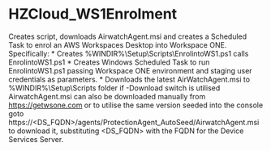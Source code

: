 # HZCloud_WS1Enrolment
Creates script, downloads AirwatchAgent.msi and creates a Scheduled Task to enrol an AWS Workspaces Desktop into Workspace ONE.
    Specifically:
    * Creates %WINDIR%\Setup\Scripts\EnrolintoWS1.ps1 calls EnrolintoWS1.ps1 
    * Creates Windows Scheduled Task to run EnrolintoWS1.ps1 passing Workspace ONE environment and staging user credentials as parameters.
    * Downloads the latest AirWatchAgent.msi to %WINDIR%\Setup\Scripts folder if -Download switch is utilised
    AirwatchAgent.msi can also be downloaded manually from https://getwsone.com or to utilise the same version seeded into the console goto
    https://<DS_FQDN>/agents/ProtectionAgent_AutoSeed/AirwatchAgent.msi to download it, substituting <DS_FQDN> with the FQDN for the Device Services Server.